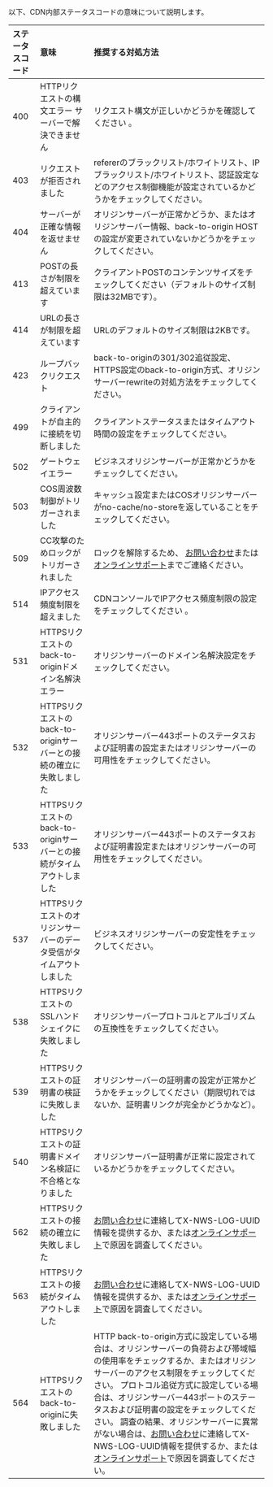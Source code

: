 

以下、CDN内部ステータスコードの意味について説明します。

| ステータスコード | 意味                             | 推奨する対処方法                                                     |
| :----- | :------------------------------- | :----------------------------------------------------------- |
| 400    | HTTPリクエストの構文エラー サーバーで解決できません|リクエスト構文が正しいかどうかを確認してください 。                               |
| 403    | リクエストが拒否されました                         |  refererのブラックリスト/ホワイトリスト、IPブラックリスト/ホワイトリスト、認証設定などのアクセス制御機能が設定されているかどうかをチェックしてください。 |
| 404    | サーバーが正確な情報を返せません           | オリジンサーバーが正常かどうか、またはオリジンサーバー情報、back-to-origin HOSTの設定が変更されていないかどうかをチェックしてください。 |
| 413    | POSTの長さが制限を超えています                | クライアントPOSTのコンテンツサイズをチェックしてください（デフォルトのサイズ制限は32MBです）。           |
| 414    | URLの長さが制限を超えています                 | URLのデフォルトのサイズ制限は2KBです。                                      |
| 423    | ループバックリクエスト                         | back-to-originの301/302追従設定、HTTPS設定のback-to-origin方式、オリジンサーバーrewriteの対処方法をチェックしてください。 |
| 499    | クライアントが自主的に接続を切断しました               | クライアントステータスまたはタイムアウト時間の設定をチェックしてください。                             |
| 502    | ゲートウェイエラー                        |ビジネスオリジンサーバーが正常かどうかをチェックしてください。                                     |
| 503    |  COS周波数制御がトリガーされました                    | キャッシュ設定またはCOSオリジンサーバーがno-cache/no-storeを返していることをチェックしてください。            |
| 509    |  CC攻撃のためロックがトリガーされました               | ロックを解除するため、 [お問い合わせ](https://intl.cloud.tencent.com/contact-sales)または[オンラインサポート](https://intl.cloud.tencent.com/support)までご連絡ください。 |
| 514    |  IPアクセス頻度制限を超えました                 | CDNコンソールでIPアクセス頻度制限の設定をチェックしてください 。 |
| 531    | HTTPSリクエストのback-to-originドメイン名解決エラー        | オリジンサーバーのドメイン名解決設定をチェックしてください。                                     |
| 532    | HTTPSリクエストのback-to-originサーバーとの接続の確立に失敗しました         | オリジンサーバー443ポートのステータスおよび証明書の設定またはオリジンサーバーの可用性をチェックしてください。                |
| 533    | HTTPSリクエストのback-to-originサーバーとの接続がタイムアウトしました        | オリジンサーバー443ポートのステータスおよび証明書設定またはオリジンサーバーの可用性をチェックしてください。                |
| 537    | HTTPSリクエストのオリジンサーバーのデータ受信がタイムアウトしました       | ビジネスオリジンサーバーの安定性をチェックしてください。                                       |
| 538    | HTTPSリクエストのSSLハンドシェイクに失敗しました          | オリジンサーバープロトコルとアルゴリズムの互換性をチェックしてください。                               |
| 539    | HTTPSリクエストの証明書の検証に失敗しました           | オリジンサーバーの証明書の設定が正常かどうかをチェックしてください（期限切れではないか、証明書リンクが完全かどうかなど）。     |
| 540    | HTTPSリクエストの証明書ドメイン名検証に不合格となりました     | オリジンサーバー証明書が正常に設定されているかどうかをチェックしてください。                                 |
| 562    | HTTPSリクエストの接続の確立に失敗しました               | [お問い合わせ](https://intl.cloud.tencent.com/contact-sales)に連絡してX-NWS-LOG-UUID情報を提供するか、または[オンラインサポート](https://intl.cloud.tencent.com/support)で原因を調査してください。 |
| 563    | HTTPSリクエストの接続がタイムアウトしました               | [お問い合わせ](https://intl.cloud.tencent.com/contact-sales)に連絡してX-NWS-LOG-UUID情報を提供するか、または[オンラインサポート](https://intl.cloud.tencent.com/support)で原因を調査してください。|
| 564    | HTTPSリクエストのback-to-originに失敗しました               |  HTTP back-to-origin方式に設定している場合は、オリジンサーバーの負荷および帯域幅の使用率をチェックするか、またはオリジンサーバーのアクセス制限をチェックしてください。 プロトコル追従方式に設定している場合は、オリジンサーバー443ポートのステータスおよび証明書の設定をチェックしてください。 調査の結果、オリジンサーバーに異常がない場合は、[お問い合わせ](https://intl.cloud.tencent.com/contact-sales)に連絡してX-NWS-LOG-UUID情報を提供するか、または[オンラインサポート](https://intl.cloud.tencent.com/support)で原因を調査してください。 |











